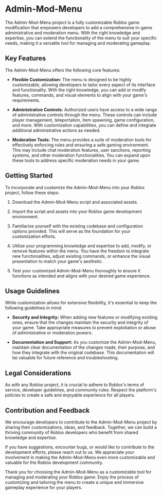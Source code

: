 # Admin-Mod-Menu

The Admin-Mod-Menu project is a fully customizable Roblox game modification that empowers developers to add a comprehensive in-game administrative and moderation menu. With the right knowledge and expertise, you can extend the functionality of the menu to suit your specific needs, making it a versatile tool for managing and moderating gameplay.

## Key Features

The Admin-Mod-Menu offers the following core features:

- **Flexible Customization:** The menu is designed to be highly customizable, allowing developers to tailor every aspect of its interface and functionality. With the right knowledge, you can add or modify features, commands, and visual elements to align with your game's requirements.

- **Administrative Controls:** Authorized users have access to a wide range of administrative controls through the menu. These controls can include player management, teleportation, item spawning, game configuration, and more. With customization capabilities, you can define and integrate additional administrative actions as needed.

- **Moderation Tools:** The menu provides a suite of moderation tools for effectively enforcing rules and ensuring a safe gaming environment. This may include chat moderation features, user sanctions, reporting systems, and other moderation functionalities. You can expand upon these tools to address specific moderation needs in your game.

## Getting Started

To incorporate and customize the Admin-Mod-Menu into your Roblox project, follow these steps:

1. Download the Admin-Mod-Menu script and associated assets.

2. Import the script and assets into your Roblox game development environment.

3. Familiarize yourself with the existing codebase and configuration options provided. This will serve as the foundation for your customization efforts.

4. Utilize your programming knowledge and expertise to add, modify, or remove features within the menu. You have the freedom to integrate new functionalities, adjust existing commands, or enhance the visual presentation to match your game's aesthetic.

5. Test your customized Admin-Mod-Menu thoroughly to ensure it functions as intended and aligns with your desired game experience.

## Usage Guidelines

While customization allows for extensive flexibility, it's essential to keep the following guidelines in mind:

- **Security and Integrity:** When adding new features or modifying existing ones, ensure that the changes maintain the security and integrity of your game. Take appropriate measures to prevent exploitation or abuse of administrative or moderation powers.

- **Documentation and Support:** As you customize the Admin-Mod-Menu, maintain clear documentation of the changes made, their purpose, and how they integrate with the original codebase. This documentation will be valuable for future reference and troubleshooting.

## Legal Considerations

As with any Roblox project, it is crucial to adhere to Roblox's terms of service, developer guidelines, and community rules. Respect the platform's policies to create a safe and enjoyable experience for all players.

## Contribution and Feedback

We encourage developers to contribute to the Admin-Mod-Menu project by sharing their customizations, ideas, and feedback. Together, we can build a thriving community of Roblox developers who benefit from shared knowledge and expertise.

If you have suggestions, encounter bugs, or would like to contribute to the development efforts, please reach out to us. We appreciate your involvement in making the Admin-Mod-Menu even more customizable and valuable for the Roblox development community.

Thank you for choosing the Admin-Mod-Menu as a customizable tool for managing and moderating your Roblox game. Enjoy the process of customizing and tailoring the menu to create a unique and immersive gameplay experience for your players.